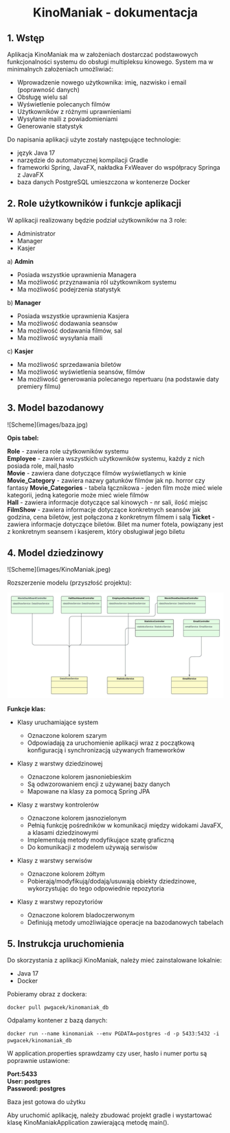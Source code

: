 ﻿
<h1 align="center">KinoManiak - dokumentacja</h1>

<h2>1. Wstęp</h2>

Aplikacja KinoManiak ma w założeniach dostarczać podstawowych funkcjonalności
systemu do obsługi multipleksu kinowego. System ma w minimalnych założeniach umożliwiać:

- Wprowadzenie nowego użytkownika: imię, nazwisko i email (poprawność danych)
- Obsługę wielu sal
- Wyświetlenie polecanych filmów
- Użytkowników z różnymi uprawnieniami
- Wysyłanie maili z powiadomieniami
- Generowanie statystyk

Do napisania aplikacji użyte zostały następujące technologie:

- język Java 17
- narzędzie do automatycznej kompilacji Gradle
- frameworki Spring, JavaFX, nakładka FxWeaver do współpracy Springa z JavaFX
- baza danych PostgreSQL umieszczona w kontenerze Docker


<h2>2. Role użytkowników i funkcje aplikacji</h2>


W aplikacji realizowany będzie podział użytkowników na 3 role:

- Administrator
- Manager
- Kasjer

a) **Admin**
- Posiada wszystkie uprawnienia Managera
- Ma możliwość przyznawania ról użytkownikom systemu
- Ma możliwość podejrzenia statystyk

b) **Manager**

- Posiada wszystkie uprawnienia Kasjera
- Ma możliwość dodawania seansów
- Ma możliwość dodawania filmów, sal
- Ma możliwość wysyłania maili


c) **Kasjer**

- Ma możliwość sprzedawania biletów
- Ma możliwość wyświetlenia seansów, filmów
- Ma możliwość generowania polecanego repertuaru (na podstawie daty premiery filmu)


<h2>3. Model bazodanowy</h2>
![Scheme](images/baza.jpg)

**Opis tabel:**

**Role** - zawiera role użytkowników systemu    
**Employee** -  zawiera wszystkich użytkowników systemu, każdy z nich posiada role, mail,hasło  
**Movie** - zawiera dane dotyczące filmów wyświetlanych w kinie
**Movie_Category** - zawiera nazwy gatunków filmów jak np. horror czy fantasy
**Movie_Categories** - tabela łącznikowa - jeden film może mieć wiele kategorii,
jedną kategorie może mieć wiele filmów  
**Hall** - zawiera informacje dotyczące sal kinowych - nr sali, ilość miejsc    
**FilmShow** - zawiera informacje dotyczące konkretnych seansów jak godzina, cena biletów, jest połączona z konkretnym filmem i salą
**Ticket** - zawiera informacje dotyczące biletów. Bilet ma numer fotela, powiązany jest z konkretnym seansem i kasjerem, który obsługiwał jego biletu


<h2>4. Model dziedzinowy</h2>
![Scheme](images/KinoManiak.jpeg)


Rozszerzenie modelu (przyszłość projektu):

![Scheme](images/Extend.jpeg)


**Funkcje klas:**
- Klasy uruchamiające system 
  - Oznaczone kolorem szarym
  - Odpowiadają za uruchomienie aplikacji wraz z początkową konfiguracją i synchronizacją używanych frameworków

- Klasy z warstwy dziedzinowej
  - Oznaczone kolorem jasnoniebieskim
  - Są odwzorowaniem encji z używanej bazy danych
  - Mapowane na klasy za pomocą Spring JPA


- Klasy z warstwy kontrolerów
  - Oznaczone kolorem jasnozielonym
  - Pełnią funkcję pośredników w komunikacji między widokami JavaFX, a klasami dziedzinowymi
  - Implementują metody modyfikujące szatę graficzną
  - Do komunikacji z modelem używają serwisów

- Klasy z warstwy serwisów
  - Oznaczone kolorem żółtym
  - Pobierają/modyfikują/dodają/usuwają obiekty dziedzinowe, wykorzystując do tego odpowiednie repozytoria

- Klasy z warstwy repozytoriów
  - Oznaczone kolorem bladoczerwonym
  - Definiują metody umożliwiające operacje na bazodanowych tabelach


<h2>5. Instrukcja uruchomienia</h2>

Do skorzystania z aplikacji KinoManiak, należy mieć zainstalowane lokalnie:
- Java 17
- Docker
    
Pobieramy obraz z dockera:
```
docker pull pwgacek/kinomaniak_db
```
Odpalamy kontener z bazą danych:
```
docker run --name kinomaniak --env PGDATA=postgres -d -p 5433:5432 -i pwgacek/kinomaniak_db
```
W application.properties sprawdzamy czy user, hasło i numer portu są poprawnie ustawione:   

**Port:5433**   
**User: postgres**  
**Password: postgres** 

Baza jest gotowa do użytku

Aby uruchomić aplikację, należy zbudować projekt gradle i wystartować klasę KinoManiakApplication zawierającą metodę main().
